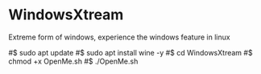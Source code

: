 # WindowsXtream
Extreme form of windows, experience the windows feature in linux

#$ sudo apt update
#$ sudo apt install wine -y
#$ cd WindowsXtream
#$ chmod +x OpenMe.sh
#$ ./OpenMe.sh
